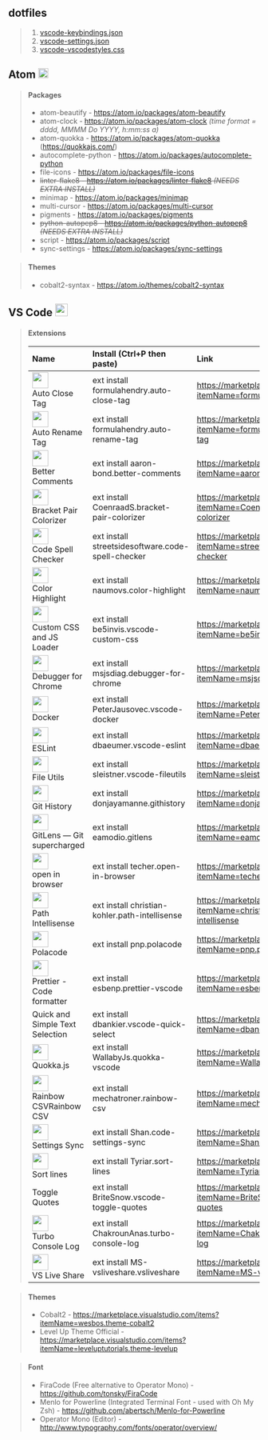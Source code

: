 ## dotfiles

> 1. [vscode-keybindings.json](https://github.com/nicksocha/dotfiles/blob/master/vscode-settings.json)
> 2. [vscode-settings.json](https://github.com/nicksocha/dotfiles/blob/master/vscode-keybindings.json)
> 3. [vscode-vscodestyles.css](https://github.com/nicksocha/dotfiles/blob/master/vscode-vscodestyles.css)

## Atom <img src="https://assets-cdn.github.com/images/icons/emoji/atom.png"  width="20" height="20">

> #### Packages
>
> - atom-beautify - https://atom.io/packages/atom-beautify
> - atom-clock - https://atom.io/packages/atom-clock _(time format = dddd, MMMM Do YYYY, h:mm:ss a)_
> - atom-quokka - https://atom.io/packages/atom-quokka (https://quokkajs.com/)
> - autocomplete-python - https://atom.io/packages/autocomplete-python
> - file-icons - https://atom.io/packages/file-icons
> - ~~linter-flake8 - https://atom.io/packages/linter-flake8 _(NEEDS EXTRA INSTALL)_~~
> - minimap - https://atom.io/packages/minimap
> - multi-cursor - https://atom.io/packages/multi-cursor
> - pigments - https://atom.io/packages/pigments
> - ~~python-autopep8 - https://atom.io/packages/python-autopep8 _(NEEDS EXTRA INSTALL)_~~
> - script - https://atom.io/packages/script
> - sync-settings - https://atom.io/packages/sync-settings

> #### Themes
>
> - cobalt2-syntax - https://atom.io/themes/cobalt2-syntax

## VS Code <img src="https://user-images.githubusercontent.com/66894/35516274-a74fd78c-050b-11e8-9e6e-b104c06dd9bc.png"  width="25" height="25">

> #### Extensions
>
> | Name                                                                                                                                                                                                                 | Install (Ctrl+P then paste)                       | Link                                                                                      |
> | :------------------------------------------------------------------------------------------------------------------------------------------------------------------------------------------------------------------- | :------------------------------------------------ | :---------------------------------------------------------------------------------------- |
> | <img src="https://formulahendry.gallerycdn.vsassets.io/extensions/formulahendry/auto-close-tag/0.5.6/1518852273382/Microsoft.VisualStudio.Services.Icons.Default" width="32"> <br> Auto Close Tag                    | ext install formulahendry.auto-close-tag          | https://marketplace.visualstudio.com/items?itemName=formulahendry.auto-close-tag          |
> | <img src="https://formulahendry.gallerycdn.vsassets.io/extensions/formulahendry/auto-rename-tag/0.0.15/1509790377763/Microsoft.VisualStudio.Services.Icons.Default" width="32"> <br> Auto Rename Tag                 | ext install formulahendry.auto-rename-tag         | https://marketplace.visualstudio.com/items?itemName=formulahendry.auto-rename-tag         |
> | <img src="https://aaron-bond.gallerycdn.vsassets.io/extensions/aaron-bond/better-comments/1.3.0/1536874978108/Microsoft.VisualStudio.Services.Icons.Default" width="32"> <br> Better Comments                        | ext install aaron-bond.better-comments            | https://marketplace.visualstudio.com/items?itemName=aaron-bond.better-comments            |
> | <img src="https://coenraads.gallerycdn.vsassets.io/extensions/coenraads/bracket-pair-colorizer/1.0.60/1537012563426/Microsoft.VisualStudio.Services.Icons.Default" width="32"> <br> Bracket Pair Colorizer           | ext install CoenraadS.bracket-pair-colorizer      | https://marketplace.visualstudio.com/items?itemName=CoenraadS.bracket-pair-colorizer      |
> | <img src="https://streetsidesoftware.gallerycdn.vsassets.io/extensions/streetsidesoftware/code-spell-checker/1.6.10/1525284241417/Microsoft.VisualStudio.Services.Icons.Default" width="32"> <br> Code Spell Checker | ext install streetsidesoftware.code-spell-checker | https://marketplace.visualstudio.com/items?itemName=streetsidesoftware.code-spell-checker |
> | <img src="https://naumovs.gallerycdn.vsassets.io/extensions/naumovs/color-highlight/2.3.0/1499789961213/Microsoft.VisualStudio.Services.Icons.Default" width="32"> <br> Color Highlight                              | ext install naumovs.color-highlight               | https://marketplace.visualstudio.com/items?itemName=naumovs.color-highlight               |
> | <img src="https://be5invis.gallerycdn.vsassets.io/extensions/be5invis/vscode-custom-css/3.0.0/1537015799428/Microsoft.VisualStudio.Services.Icons.Default" width="32"> <br> Custom CSS and JS Loader                 | ext install be5invis.vscode-custom-css            | https://marketplace.visualstudio.com/items?itemName=be5invis.vscode-custom-css            |
> | <img src="https://msjsdiag.gallerycdn.vsassets.io/extensions/msjsdiag/debugger-for-chrome/4.10.1/1536726054456/Microsoft.VisualStudio.Services.Icons.Default" width="32"> <br> Debugger for Chrome                   | ext install msjsdiag.debugger-for-chrome          | https://marketplace.visualstudio.com/items?itemName=msjsdiag.debugger-for-chrome          |
> | <img src="https://peterjausovec.gallerycdn.vsassets.io/extensions/peterjausovec/vscode-docker/0.2.0/1536265588965/Microsoft.VisualStudio.Services.Icons.Default" width="32"> <br> Docker                             | ext install PeterJausovec.vscode-docker           | https://marketplace.visualstudio.com/items?itemName=PeterJausovec.vscode-docker           |
> | <img src="https://dbaeumer.gallerycdn.vsassets.io/extensions/dbaeumer/vscode-eslint/1.6.0/1536661436008/Microsoft.VisualStudio.Services.Icons.Default" width="32"> <br> ESLint                                       | ext install dbaeumer.vscode-eslint                | https://marketplace.visualstudio.com/items?itemName=dbaeumer.vscode-eslint                |
> | <img src="https://sleistner.gallerycdn.vsassets.io/extensions/sleistner/vscode-fileutils/2.10.3/1529063805767/Microsoft.VisualStudio.Services.Icons.Default" width="32"> <br> File Utils                             | ext install sleistner.vscode-fileutils            | https://marketplace.visualstudio.com/items?itemName=sleistner.vscode-fileutils            |
> | <img src="https://donjayamanne.gallerycdn.vsassets.io/extensions/donjayamanne/githistory/0.4.2/1531844658978/Microsoft.VisualStudio.Services.Icons.Default" width="32"> <br> Git History                             | ext install donjayamanne.githistory               | https://marketplace.visualstudio.com/items?itemName=donjayamanne.githistory               |
> | <img src="https://eamodio.gallerycdn.vsassets.io/extensions/eamodio/gitlens/8.5.6/1534910556653/Microsoft.VisualStudio.Services.Icons.Default" width="32"> <br> GitLens — Git supercharged                           | ext install eamodio.gitlens                       | https://marketplace.visualstudio.com/items?itemName=eamodio.gitlens                       |
> | <img src="https://techer.gallerycdn.vsassets.io/extensions/techer/open-in-browser/2.0.0/1534049617896/Microsoft.VisualStudio.Services.Icons.Default" width="32"> <br> open in browser                                | ext install techer.open-in-browser                | https://marketplace.visualstudio.com/items?itemName=techer.open-in-browser                |
> | <img src="https://christian-kohler.gallerycdn.vsassets.io/extensions/christian-kohler/path-intellisense/1.4.2/1494488953003/Microsoft.VisualStudio.Services.Icons.Default" width="32"> <br> Path Intellisense        | ext install christian-kohler.path-intellisense    | https://marketplace.visualstudio.com/items?itemName=christian-kohler.path-intellisense    |
> | <img src="https://pnp.gallerycdn.vsassets.io/extensions/pnp/polacode/0.2.2/1519112191261/Microsoft.VisualStudio.Services.Icons.Default" width="32"> <br> Polacode                                                    | ext install pnp.polacode                          | https://marketplace.visualstudio.com/items?itemName=pnp.polacode                          |
> | <img src="https://esbenp.gallerycdn.vsassets.io/extensions/esbenp/prettier-vscode/1.6.1/1533816304474/Microsoft.VisualStudio.Services.Icons.Default" width="32"> <br> Prettier - Code formatter                      | ext install esbenp.prettier-vscode                | https://marketplace.visualstudio.com/items?itemName=esbenp.prettier-vscode                |
> | Quick and Simple Text Selection                                                                                                                                                                                      | ext install dbankier.vscode-quick-select          | https://marketplace.visualstudio.com/items?itemName=dbankier.vscode-quick-select          |
> | <img src="https://wallabyjs.gallerycdn.vsassets.io/extensions/wallabyjs/quokka-vscode/1.0.149/1537003460782/Microsoft.VisualStudio.Services.Icons.Default" width="32"> <br> Quokka.js                                | ext install WallabyJs.quokka-vscode               | https://marketplace.visualstudio.com/items?itemName=WallabyJs.quokka-vscode               |
> | <img src="https://mechatroner.gallerycdn.vsassets.io/extensions/mechatroner/rainbow-csv/0.5.0/1535766192850/Microsoft.VisualStudio.Services.Icons.Default" width="32"> <br> Rainbow CSVRainbow CSV                   | ext install mechatroner.rainbow-csv               | https://marketplace.visualstudio.com/items?itemName=mechatroner.rainbow-csv               |
> | <img src="https://shan.gallerycdn.vsassets.io/extensions/shan/code-settings-sync/3.1.2/1535963726628/Microsoft.VisualStudio.Services.Icons.Default" width="32"> <br> Settings Sync                                   | ext install Shan.code-settings-sync               | https://marketplace.visualstudio.com/items?itemName=Shan.code-settings-sync               |
> | <img src="https://tyriar.gallerycdn.vsassets.io/extensions/tyriar/sort-lines/1.7.0/1526308873048/Microsoft.VisualStudio.Services.Icons.Default" width="32"> <br> Sort lines                                          | ext install Tyriar.sort-lines                     | https://marketplace.visualstudio.com/items?itemName=Tyriar.sort-lines                     |
> | Toggle Quotes                                                                                                                                                                                                        | ext install BriteSnow.vscode-toggle-quotes        | https://marketplace.visualstudio.com/items?itemName=BriteSnow.vscode-toggle-quotes        |
> | <img src="https://chakrounanas.gallerycdn.vsassets.io/extensions/chakrounanas/turbo-console-log/1.2.10/1535874369878/Microsoft.VisualStudio.Services.Icons.Default" width="32"> <br> Turbo Console Log               | ext install ChakrounAnas.turbo-console-log        | https://marketplace.visualstudio.com/items?itemName=ChakrounAnas.turbo-console-log        |
> | <img src="https://ms-vsliveshare.gallerycdn.vsassets.io/extensions/ms-vsliveshare/vsliveshare/0.3.709/1537292371462/Microsoft.VisualStudio.Services.Icons.Default" width="32"> <br> VS Live Share                    | ext install MS-vsliveshare.vsliveshare            | https://marketplace.visualstudio.com/items?itemName=MS-vsliveshare.vsliveshare            |

<!-- > |  |  |  | -->

> #### Themes
>
> - Cobalt2 - https://marketplace.visualstudio.com/items?itemName=wesbos.theme-cobalt2
> - Level Up Theme Official - https://marketplace.visualstudio.com/items?itemName=leveluptutorials.theme-levelup

> #### Font
>
> - FiraCode (Free alternative to Operator Mono) - https://github.com/tonsky/FiraCode
> - Menlo for Powerline (Integrated Terminal Font - used with Oh My Zsh) - https://github.com/abertsch/Menlo-for-Powerline
> - Operator Mono (Editor) - http://www.typography.com/fonts/operator/overview/
